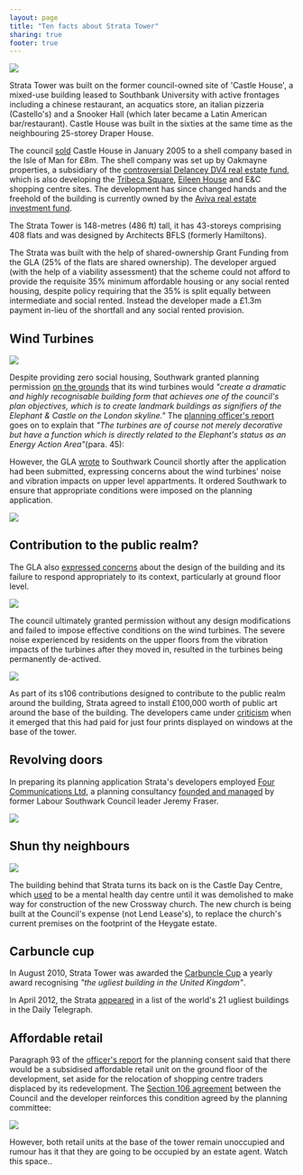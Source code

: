 ```yaml
---
layout: page
title: "Ten facts about Strata Tower"
sharing: true
footer: true
---
```

![](https://southwarknotes.files.wordpress.com/2009/12/castle-house-elephant.jpg)

Strata Tower was built on the former council-owned site of 'Castle House', a mixed-use building leased to Southbank University with active frontages including a chinese restaurant, an acquatics store, an italian pizzeria (Castello's) and a Snooker Hall (which later became a Latin American bar/restaurant). Castle House was built in the sixties at the same time as the neighbouring 25-storey Draper House.  

The council [sold](http://crappistmartin.github.io/images/RegisterTGL251176.pdf) Castle House in January 2005 to a shell company based in the Isle of Man for £8m. The shell company was set up by Oakmayne properties, a subsidiary of the [controversial Delancey DV4 real estate fund](http://crappistmartin.github.io/images/PrivateEye_DV4Delancey.pdf), which is also developing the [Tribeca Square](http://crappistmartin.github.io/tribeca-square), [Eileen House](http://crappistmartin.github.io/blog/2013/10/23/oakmayne-vs-ministry-of-sound-round-198/) and E&C shopping centre sites. The development has since changed hands and the freehold of the building is currently owned by the [Aviva real estate investment fund](http://www.avivainvestors.co.uk/asset_classes/real_estate/index.htm). 

The Strata Tower is 148-metres (486 ft) tall, it has 43-storeys comprising 408 flats and was designed by Architects BFLS (formerly Hamiltons).

The Strata was built with the help of shared-ownership Grant Funding from the GLA (25% of the flats are shared ownership). The developer argued (with the help of a viability assessment) that the scheme could not afford to provide the requisite 35% minimum affordable housing or any social rented housing, despite policy requiring that the 35% is split equally between intermediate and social rented. Instead the developer made a £1.3m payment in-lieu of the shortfall and any social rented provision.

## Wind Turbines
![](http://crappistmartin.github.io/images/strataturbines.jpg)

Despite providing zero social housing, Southwark granted planning permission [on the grounds](http://moderngov.southwark.gov.uk/Data/Planning%20Committee/20060321/Agenda/Item%2062%20-%20Report%20-Castle%20House,%20Walworth%20Road,%20SE1%206SP.pdf) that its wind turbines would _"create a dramatic and highly recognisable building form that achieves one of the council's plan objectives, which is to create landmark buildings as signifiers of the Elephant & Castle on the London skyline."_ The [planning officer's report](http://moderngov.southwark.gov.uk/Data/Planning%20Committee/20060321/Agenda/Item%2062%20-%20Report%20-Castle%20House,%20Walworth%20Road,%20SE1%206SP.pdf) goes on to explain that _"The turbines are of course not merely decorative but have a function which is directly related to the Elephant's status as an Energy Action Area"_(para. 45):

However, the GLA [wrote](http://legacy.london.gov.uk/mayor/planning_decisions/strategic_dev/2006/20060308/castle_house_initial_representation.rtf) to Southwark Council shortly after the application had been submitted, expressing concerns about the wind turbines' noise and vibration impacts on upper level appartments. It ordered Southwark to ensure that appropriate conditions were imposed on the planning application.  

![](http://crappistmartin.github.io/images/castle_house_initial_representation.png)

## Contribution to the public realm?
The GLA also [expressed concerns](http://legacy.london.gov.uk/mayor/planning_decisions/strategic_dev/2006/20060308/castle_house_initial_representation.rtf) about the design of the building and its failure to respond appropriately to its context, particularly at ground floor level.   

![](http://crappistmartin.github.io/images/castle_house_initial_representation2.png)

The council ultimately granted permission without any design modifications and failed to impose effective conditions on the wind turbines. The severe noise experienced by residents on the upper floors from the vibration impacts of the turbines after they moved in, resulted in the turbines being permanently de-actived.   


![](https://southwarknotes.files.wordpress.com/2013/09/strata-pub-art-bennet3.jpg)

As part of its s106 contributions designed to contribute to the public realm around the building, Strata agreed to install £100,000 worth of public art around the base of the building. The developers came under [criticism](https://southwarknotes.wordpress.com/2013/09/18/if-someone-gave-you-100000-would-you-keep-an-eye-on-it-the-curious-case-of-regeneration-section-106-strata-tower-and-public-art/) when it emerged that this had paid for just four prints displayed on windows at the base of the tower.  


## Revolving doors
In preparing its planning application Strata's developers employed [Four Communications Ltd](http://fourcommunications.com), a planning consultancy [founded and managed](http://betterelephant.org/blog/2014/10/19/gamekeepers-turned-poachers/) by former Labour Southwark Council leader Jeremy Fraser.

![](http://www.fourcommunications.com/sites/default/files/styles/four_square/public/people/jeremy.png)

## Shun thy neighbours
![](http://www.london-se1.co.uk/news/imageuploads/1330717788_80.177.117.97.jpg)

The building behind that Strata turns its back on is the Castle Day Centre, which [used](http://www.london-se1.co.uk/news/view/5867) to be a mental health day centre until it was demolished to make way for construction of the new Crossway church. The new church is being built at the Council's expense (not Lend Lease's), to replace the church's current premises on the footprint of the Heygate estate.  

## Carbuncle cup
In August 2010, Strata Tower was awarded the [Carbuncle Cup](http://en.wikipedia.org/wiki/Carbuncle_Cup) a yearly award recognising _"the ugliest building in the United Kingdom"_.

In April 2012, the Strata [appeared](http://www.telegraph.co.uk/finance/property/pictures/9126031/The-worlds-30-ugliest-buildings.html) in a list of the world's 21 ugliest buildings in the Daily Telegraph.  

## Affordable retail
Paragraph 93 of the [officer's report](http://moderngov.southwark.gov.uk/Data/Planning%20Committee/20060321/Agenda/Item%2062%20-%20Report%20-Castle%20House,%20Walworth%20Road,%20SE1%206SP.pdf) for the planning consent said that there would be a subsidised affordable retail unit on the ground floor of the development, set aside for the relocation of shopping centre traders displaced by its redevelopment. The [Section 106 agreement](/images/stratas106variation.pdf) between the Council and the developer reinforces this condition agreed by the planning committee:

![](http://crappistmartin.github.io/images/stratas106variation.png)

However, both retail units at the base of the tower remain unoccupied and rumour has it that they are going to be occupied by an estate agent. Watch this space..





